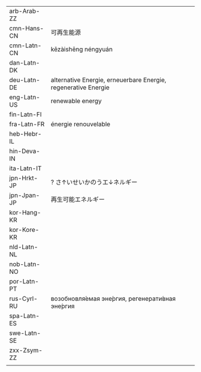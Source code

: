| | | |
|-|-|-|
| arb-Arab-ZZ |  |  |
| cmn-Hans-CN | 可再生能源 |  |
| cmn-Latn-CN | kězàishēng néngyuán |  |
| dan-Latn-DK |  |  |
| deu-Latn-DE | alternative Energie, erneuerbare Energie, regenerative Energie |  |
| eng-Latn-US | renewable energy |  |
| fin-Latn-FI |  |  |
| fra-Latn-FR | énergie renouvelable |  |
| heb-Hebr-IL |  |  |
| hin-Deva-IN |  |  |
| ita-Latn-IT |  |  |
| jpn-Hrkt-JP | ? さ↑いせいかのうエ↓ネルギー |  |
| jpn-Jpan-JP | 再生可能エネルギー |  |
| kor-Hang-KR |  |  |
| kor-Kore-KR |  |  |
| nld-Latn-NL |  |  |
| nob-Latn-NO |  |  |
| por-Latn-PT |  |  |
| rus-Cyrl-RU | возобновля́емая эне́ргия, регенерати́вная эне́ргия |  |
| spa-Latn-ES |  |  |
| swe-Latn-SE |  |  |
| zxx-Zsym-ZZ |  |  |
|  |  |  |
